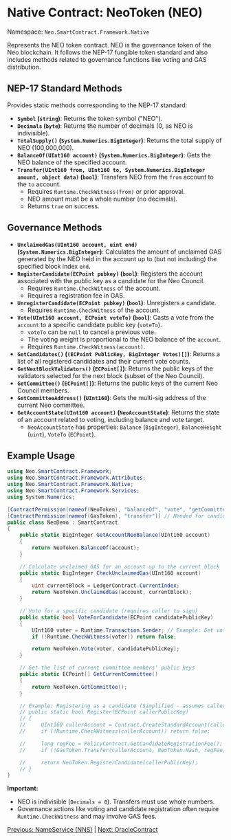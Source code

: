 # Native Contract: NeoToken (NEO)

Namespace: `Neo.SmartContract.Framework.Native`

Represents the NEO token contract. NEO is the governance token of the Neo blockchain. It follows the NEP-17 fungible token standard and also includes methods related to governance functions like voting and GAS distribution.

## NEP-17 Standard Methods

Provides static methods corresponding to the NEP-17 standard:

*   **`Symbol` (`string`)**: Returns the token symbol ("NEO").
*   **`Decimals` (`byte`)**: Returns the number of decimals (0, as NEO is indivisible).
*   **`TotalSupply()` (`System.Numerics.BigInteger`)**: Returns the total supply of NEO (100,000,000).
*   **`BalanceOf(UInt160 account)` (`System.Numerics.BigInteger`)**: Gets the NEO balance of the specified account.
*   **`Transfer(UInt160 from, UInt160 to, System.Numerics.BigInteger amount, object data)` (`bool`)**: Transfers NEO from the `from` account to the `to` account.
    *   Requires `Runtime.CheckWitness(from)` or prior approval.
    *   NEO amount must be a whole number (no decimals).
    *   Returns `true` on success.

## Governance Methods

*   **`UnclaimedGas(UInt160 account, uint end)` (`System.Numerics.BigInteger`)**: Calculates the amount of unclaimed GAS generated by the NEO held in the account up to (but not including) the specified block index `end`.
*   **`RegisterCandidate(ECPoint pubkey)` (`bool`)**: Registers the account associated with the public key as a candidate for the Neo Council.
    *   Requires `Runtime.CheckWitness` of the account.
    *   Requires a registration fee in GAS.
*   **`UnregisterCandidate(ECPoint pubkey)` (`bool`)**: Unregisters a candidate.
    *   Requires `Runtime.CheckWitness` of the account.
*   **`Vote(UInt160 account, ECPoint voteTo)` (`bool`)**: Casts a vote from the `account` to a specific candidate public key (`voteTo`).
    *   `voteTo` can be `null` to cancel a previous vote.
    *   The voting weight is proportional to the NEO balance of the `account`.
    *   Requires `Runtime.CheckWitness(account)`.
*   **`GetCandidates()` (`(ECPoint PublicKey, BigInteger Votes)[]`)**: Returns a list of all registered candidates and their current vote counts.
*   **`GetNextBlockValidators()` (`ECPoint[]`)**: Returns the public keys of the validators selected for the next block (subset of the Neo Council).
*   **`GetCommittee()` (`ECPoint[]`)**: Returns the public keys of the current Neo Council members.
*   **`GetCommitteeAddress()` (`UInt160`)**: Gets the multi-sig address of the current Neo committee.
*   **`GetAccountState(UInt160 account)` (`NeoAccountState`)**: Returns the state of an account related to voting, including balance and vote target.
    *   `NeoAccountState` has properties: `Balance` (`BigInteger`), `BalanceHeight` (`uint`), `VoteTo` (`ECPoint`).

## Example Usage

```csharp
using Neo.SmartContract.Framework;
using Neo.SmartContract.Framework.Attributes;
using Neo.SmartContract.Framework.Native;
using Neo.SmartContract.Framework.Services;
using System.Numerics;

[ContractPermission(nameof(NeoToken), "balanceOf", "vote", "getCommittee", "unclaimedGas")]
[ContractPermission(nameof(GasToken), "transfer")] // Needed for candidate registration fee
public class NeoDemo : SmartContract
{
    public static BigInteger GetAccountNeoBalance(UInt160 account)
    {
        return NeoToken.BalanceOf(account);
    }

    // Calculate unclaimed GAS for an account up to the current block
    public static BigInteger CheckUnclaimedGas(UInt160 account)
    {
        uint currentBlock = LedgerContract.CurrentIndex;
        return NeoToken.UnclaimedGas(account, currentBlock);
    }

    // Vote for a specific candidate (requires caller to sign)
    public static bool VoteForCandidate(ECPoint candidatePublicKey)
    {
        UInt160 voter = Runtime.Transaction.Sender; // Example: Get voter from sender
        if (!Runtime.CheckWitness(voter)) return false;

        return NeoToken.Vote(voter, candidatePublicKey);
    }

    // Get the list of current committee members' public keys
    public static ECPoint[] GetCurrentCommittee()
    {
        return NeoToken.GetCommittee();
    }

    // Example: Registering as a candidate (Simplified - assumes caller has enough GAS)
    // public static bool Register(ECPoint callerPublicKey)
    // {
    //     UInt160 callerAccount = Contract.CreateStandardAccount(callerPublicKey);
    //     if (!Runtime.CheckWitness(callerAccount)) return false;

    //     long regFee = PolicyContract.GetCandidateRegistrationFee(); 
    //     if (!GasToken.Transfer(callerAccount, NeoToken.Hash, regFee, null)) return false;

    //     return NeoToken.RegisterCandidate(callerPublicKey);
    // }
}
```

**Important:**

*   NEO is indivisible (`Decimals = 0`). Transfers must use whole numbers.
*   Governance actions like voting and candidate registration often require `Runtime.CheckWitness` and may involve GAS fees.

[Previous: NameService (NNS)](./NameService.md) | [Next: OracleContract](./Oracle.md)